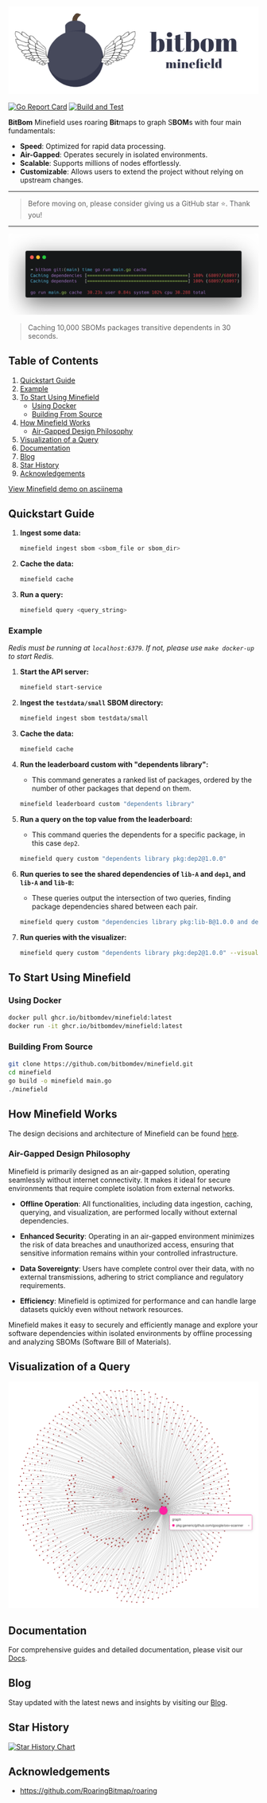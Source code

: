 <p align="center">
  <img src="images/bitbomLogoAndName.png" alt="BitBom Long Logo" >
</p>

[![Go Report Card](https://goreportcard.com/badge/github.com/bit-bom/minefield)](https://goreportcard.com/report/github.com/bit-bom/minefield)
[![Build and Test](https://github.com/bitbomdev/minefield/actions/workflows/build.yaml/badge.svg)](https://github.com/bitbomdev/minefield/actions/workflows/build.yaml)


**BitBom** Minefield uses roaring **Bit**maps to graph S**BOM**s with four main fundamentals:

* **Speed**: Optimized for rapid data processing.
* **Air-Gapped**: Operates securely in isolated environments.
* **Scalable**: Supports millions of nodes effortlessly.
* **Customizable**: Allows users to extend the project without relying on upstream changes.

---

>Before moving on, please consider giving us a GitHub star ⭐️. Thank you!

---

![Terminal Output](images/terminal.png)
> Caching 10,000 SBOMs packages transitive dependents in 30 seconds.

## Table of Contents

1. [Quickstart Guide](#quickstart-guide)
2. [Example](#example)
3. [To Start Using Minefield](#to-start-using-minefield)
   - [Using Docker](#using-docker)
   - [Building From Source](#building-from-source)
4. [How Minefield Works](#how-minefield-works)
   - [Air-Gapped Design Philosophy](#air-gapped-design-philosophy)
5. [Visualization of a Query](#visualization-of-a-query)
6. [Documentation](#documentation)
7. [Blog](#blog)
8. [Star History](#star-history)
9. [Acknowledgements](#acknowledgements)

[View Minefield demo on asciinema](https://asciinema.org/a/674302)

## Quickstart Guide

1. **Ingest some data:**
   ```sh
   minefield ingest sbom <sbom_file or sbom_dir>
   ```
2. **Cache the data:**
   ```sh
   minefield cache
   ```
3. **Run a query:**
   ```sh
   minefield query <query_string>
   ```

### Example

_Redis must be running at `localhost:6379`. If not, please use `make docker-up` to start Redis._

1. **Start the API server:**
   ```sh
   minefield start-service 
   ```

2. **Ingest the `testdata/small` SBOM directory:**
    ```sh
    minefield ingest sbom testdata/small
    ```
3. **Cache the data:**
    ```sh
    minefield cache
    ```
4. **Run the leaderboard custom with "dependents library":**
   - This command generates a ranked list of packages, ordered by the number of other packages that depend on them.
    ```sh
    minefield leaderboard custom "dependents library"
    ```
5. **Run a query on the top value from the leaderboard:**
   - This command queries the dependents for a specific package, in this case `dep2`.
    ```sh
    minefield query custom "dependents library pkg:dep2@1.0.0"
    ```
6. **Run queries to see the shared dependencies of `lib-A` and `dep1`, and `lib-A` and `lib-B`:**
   - These queries output the intersection of two queries, finding package dependencies shared between each pair.
    ```sh
    minefield query custom "dependencies library pkg:lib-B@1.0.0 and dependencies library pkg:lib-A@1.0.0"
    ```
7. **Run queries with the visualizer:**
    ```sh
    minefield query custom "dependents library pkg:dep2@1.0.0" --visualize
    ```

## To Start Using Minefield

### Using Docker

```sh
docker pull ghcr.io/bitbomdev/minefield:latest
docker run -it ghcr.io/bitbomdev/minefield:latest
```

### Building From Source

```sh
git clone https://github.com/bitbomdev/minefield.git
cd minefield
go build -o minefield main.go
./minefield
```

## How Minefield Works

The design decisions and architecture of Minefield can be found [here](paper.md).

### Air-Gapped Design Philosophy

Minefield is primarily designed as an air-gapped solution, operating seamlessly without internet connectivity. It makes it ideal for secure environments that require complete isolation from external networks.

- **Offline Operation**: All functionalities, including data ingestion, caching, querying, and visualization, are performed locally without external dependencies.

- **Enhanced Security**: Operating in an air-gapped environment minimizes the risk of data breaches and unauthorized access, ensuring that sensitive information remains within your controlled infrastructure.

- **Data Sovereignty**: Users have complete control over their data, with no external transmissions, adhering to strict compliance and regulatory requirements.

- **Efficiency**: Minefield is optimized for performance and can handle large datasets quickly even without network resources.

Minefield makes it easy to securely and efficiently manage and explore your software dependencies within isolated environments by offline processing and analyzing SBOMs (Software Bill of Materials).

## Visualization of a Query

![Query Visualization](images/img.png)

## Documentation

For comprehensive guides and detailed documentation, please visit our [Docs](https://bitbom.dev/docs/intro).

## Blog

Stay updated with the latest news and insights by visiting our [Blog](https://bitbom.dev/blog).

## Star History

[![Star History Chart](https://api.star-history.com/svg?repos=bitbomdev/minefield&type=Date)](https://star-history.com/#bitbomdev/minefield&Date)

## Acknowledgements

- https://github.com/RoaringBitmap/roaring

